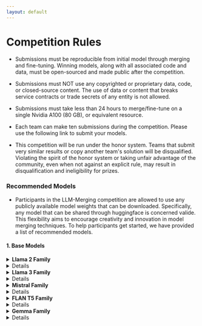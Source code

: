 ```yaml
---
layout: default
---
```


# Competition Rules
- Submissions must be reproducible from initial model through merging and fine-tuning. Winning models, along with all associated code and data, must be open-sourced and made public after the competition.

- Submissions must NOT use any copyrighted or proprietary data, code, or closed-source content. The use of data or content that breaks service contracts or trade secrets of any entity is not allowed.

- Submissions must take less than 24 hours to merge/fine-tune on a single Nvidia A100 (80 GB), or equivalent resource.

- Each team can make ten submissions during the competition. Please use the following link to submit your models.

- This competition will be run under the honor system. Teams that submit very similar results or copy another team's solution will be disqualified. Violating the spirit of the honor system or taking unfair advantage of the community, even when not against an explicit rule, may result in disqualification and ineligibility for prizes.


### Recommended Models
- Participants in the LLM-Merging competition are allowed to use any publicly available model weights that can be downloaded. 
Specifically, any model that can be shared through huggingface is concerned valide. This flexibility aims to encourage creativity and innovation in model merging techniques. To help participants get started, we have provided a list of recommended models.

#### 1. Base Models 

<details><summary> <strong>Llama 2 Family</strong>
      <details> 
       - [Llama 2-7B](https://huggingface.co/meta-llama/Llama-2-7b-hf)  
    - [Llama 2-7B Chat](https://huggingface.co/meta-llama/Llama-2-7b-chat-hf)  
    - [LlamaGuard 7B](https://huggingface.co/meta-llama/LlamaGuard-7b)  
    - [Tulu 2-7B](https://huggingface.co/allenai/tulu-2-7b)  
    - [Tulu 2 DPO 7B](https://huggingface.co/allenai/tulu-2-dpo-7b)
    </details>

<details><summary> <strong>Llama 3 Family</strong>
      <details> 
      - [Meta Llama 3-8B](https://huggingface.co/meta-llama/Meta-Llama-3-8B)  
    - [Meta Llama 3-8B Instruct](https://huggingface.co/meta-llama/Meta-Llama-3-8B-Instruct)
    </details>

<details><summary> <strong>Mistral Family</strong>
      <details> 
    - [Mistral 7B Instruct v0.2](https://huggingface.co/mistralai/Mistral-7B-Instruct-v0.2)  
    - [Mistral 7B Instruct v0.1](https://huggingface.co/mistralai/Mistral-7B-Instruct-v0.1)  
    - [Mistral 7B v0.1](https://huggingface.co/mistralai/Mistral-7B-v0.1)
    </details>

<details><summary> <strong>FLAN T5 Family</strong>
      <details> 
    - [FLAN T5 Large](https://huggingface.co/google/flan-t5-large)  
    - [FLAN T5 Base](https://huggingface.co/google/flan-t5-base)  
    - [FLAN T5 Small](https://huggingface.co/google/flan-t5-small)  
    - [FLAN T5 XL](https://huggingface.co/google/flan-t5-xl)
    </details>


<details><summary> <strong>Gemma Family</strong>
      <details> 
    - [Mistral 7B Instruct v0.2](https://huggingface.co/mistralai/Mistral-7B-Instruct-v0.2)  
    - [Mistral 7B Instruct v0.1](https://huggingface.co/mistralai/Mistral-7B-Instruct-v0.1)  
    - [Mistral 7B v0.1](https://huggingface.co/mistralai/Mistral-7B-v0.1)
    </details>


<!-- 
* <p style='text-align: justify;'>Submissions must be reproducible from initial model through fine tuning and inference. Winning models, along with all associated code and data, must be open-sourced and made public after the competition.
* <p style='text-align: justify;'>Submissions must NOT use any copyrighted or proprietary data, code, or closed-source content. The use of data or content that breaks service contracts or trade secrets of any entity is not allowed.
* <p style='text-align: justify;'>Teams are encouraged to use any open-source code and libraries, provided they give proper attribution.
* <p style='text-align: justify;'>Submissions must take less than 24 hours to fine-tune on a single Nvidia A100 or Nvidia 4090 graphics card.
* <p style='text-align: justify;'>For prize eligibility, submissions must meet or exceed a minimum score specified in the metrics section of the challenge.
* <p style='text-align: justify;'>A team can have no more than five members. Teams must self-certify that no individual in the team is participating in other teams for this competition.
* <p style='text-align: justify;'>Teams can submit to either or both Nvidia A100 and Nvidia 4090 hardware tracks.
* <p style='text-align: justify;'>Each team can make three submissions to each track during the competition. The best-performing model will be used to rank the team on the leaderboard and selected for final model evaluation.
* <p style='text-align: justify;'>Teams with one or more members working as full-time employees (FTEs) at Meta or Microsoft are also welcome to participate. Their submissions will be ranked but will not be eligible for cash prizes.
* <p style='text-align: justify;'>Organizers and advisors associated with the competition are not allowed to participate.
* <p style='text-align: justify;'>This competition will be run under the honor system. Teams that submit very similar results or copy another team's solution will be disqualified. Violating the spirit of the honor system or taking unfair advantage of the community, even when not against an explicit rule, may result in disqualification and ineligibility for prizes. -->